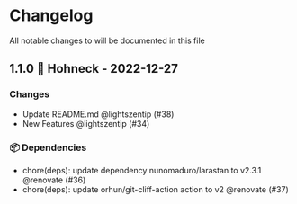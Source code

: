 # Changelog

All notable changes to will be documented in this file

## 1.1.0 🌈 Hohneck - 2022-12-27

### Changes

- Update README.md @lightszentip (#38)
- New Features @lightszentip (#34)

### 📦 Dependencies

- chore(deps): update dependency nunomaduro/larastan to v2.3.1 @renovate (#36)
- chore(deps): update orhun/git-cliff-action action to v2 @renovate (#37)
